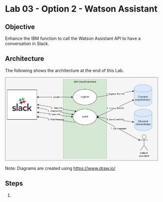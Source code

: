 # Lab 03 - Option 2 - Watson Assistant

## Objective

Enhance the IBM function to call the Watson Assistant API to have a conversation in Slack.

## Architecture

The following shows the architecture at the end of this Lab.

![](../xdocs/Architecture-Lab01-Step04.png)

Note: Diagrams are created using https://www.draw.io/

## Steps

1. 
